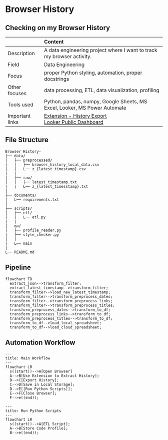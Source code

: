 # Browser History
## Checking on my Browser History
|  | Content |
|:------|:--------|
| Description| A data engineering project where  I want to track my browser activity. |
| Field | Data Engineering  | 
| Focus | proper Python styling, automation, proper docstrings  |
| Other focuses | data processing, ETL, data visualization, profiling  |
| Tools used | Python, pandas, numpy, Google Sheets, MS Excel, Looker, MS Power Automate |
| Important links | [Extension - History Export](https://chromewebstore.google.com/detail/history-export/lpmoaclacdaofhlijejogfldmgkdlglj) <br> [Looker Public Dashboard](https://lookerstudio.google.com/reporting/17bf277b-e2bd-40e6-8cc8-6c71a3b46bf1) |
## File Structure
```
Browser History-
├── data/
|   ├── preprocessed/
|   |   ├── browser_history_local_data.csv
|   |   L── z_{latest_timestamp}.csv
|   |
|   ├── raw/
|   |   ├── latest_timestamp.txt
|   |   L── z_{latest_timesstamp}.txt
|   
├── documents/
|   L── requirements.txt
|
├── scripts/
|   ├── etl/
|   |   L── etl.py
|   |
|   qa/
|   ├── profile_reader.py
|   ├── style_checker.py
|   |
|   L── main
|
L── README.md
```
## Pipeline
```mermaid
flowchart TD
  extract_json-->transform_filter;
  extract_latest_timestamp-->transform_filter;
  transform_filter-->load_new_latest_timestamp;
  transform_filter-->transform_preprocess_dates;
  transform_filter-->transform_preprocess_links;
  transform_filter-->transform_preprocess_titles;
  transform_preprocess_dates-->transform_to_df;
  transform_preprocess_links-->transform_to_df;
  transform_preprocess_titles-->transform_to_df;
  transform_to_df-->load_local_spreadsheet;
  transform_to_df-->load_cloud_spreadsheet;
```
## Automation Workflow
```mermaid
---
title: Main Workflow
---
flowchart LR
  s((start))-->A[Open Browser]
  A-->B[Use Extension to Extract History];
  B-->C[Export History];
  C-->D[Save in Local Storage];
  D-->E[[Run Python Scripts]];
  E-->F[Close Browser];
  F-->e((end));
```
```mermaid
---
title: Run Python Scripts
---
flowchart LR
  s((start))-->A[ETL Script];
  A-->B[Store Code Profile];
  B-->e((end));
```
